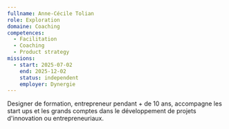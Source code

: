 ```yaml
---
fullname: Anne-Cécile Tolian
role: Exploration
domaine: Coaching
competences:
  - Facilitation
  - Coaching
  - Product strategy
missions:
  - start: 2025-07-02
    end: 2025-12-02
    status: independent
    employer: Dynergie
---
```

Designer de formation, entrepreneur pendant + de 10 ans, accompagne les start ups et les grands comptes dans le développement de projets d'innovation ou entrepreneuriaux.